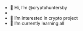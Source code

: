 - 👋 Hi, I’m @cryptohuntersby
- 
- 👀 I’m interested in crypto project
- 🌱 I’m currently learning all
  

<!---
cryptohuntersby/cryptohuntersby is a ✨ special ✨ repository because its `README.md` (this file) appears on your GitHub profile.
You can click the Preview link to take a look at your changes.
--->
